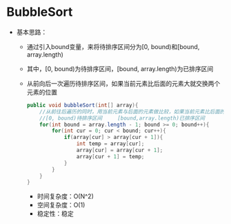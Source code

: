 # BubbleSort

- 基本思路：

    - 通过引入bound变量，来将待排序区间分为[0, bound)和[bound, array.length)

    - 其中，[0, bound)为待排序区间，[bound, array.length)为已排序区间

    - 从前向后一次遍历待排序区间，如果当前元素比后面的元素大就交换两个元素的位置

        ```java
        public void bubbleSort(int[] array){
            //从前往后遍历的同时，用当前元素与后面的元素做比较，如果当前元素比后面的元素大就交换
            //[0, bound)待排序区间     [bound,array.length)已排序区间
            for(int bound = array.length - 1; bound >= 0; bound++){
                for(int cur = 0; cur < bound; cur++){
                    if(array[cur] > array[cur + 1]){
                        int temp = array[cur];
                        array[cur] = array[cur + 1];
                        array[cur + 1] = temp;
                    }
                }
            }
        }
        ```

        - 时间复杂度：O(N^2)
        - 空间复杂度：O(1)
        - 稳定性：稳定

